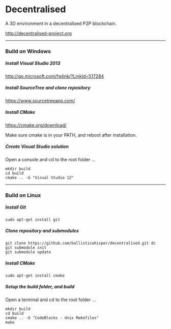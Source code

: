 # Decentralised
A 3D environment in a decentralised P2P blockchain.

http://decentralised-project.org

----

### Build on Windows

##### Install Visual Studio 2013

http://go.microsoft.com/fwlink/?LinkId=517284

##### Install SourceTree and clone repository

https://www.sourcetreeapp.com/

##### Install CMake

https://cmake.org/download/

Make sure cmake is in your PATH, and reboot after installation.

##### Create Visual Studio solution

Open a console and cd to the root folder ...

```
mkdir build
cd build
cmake .. -G "Visual Studio 12"
```

----

### Build on Linux

##### Install Git

```
sudo apt-get install git
```

##### Clone repository and submodules

```
git clone https://github.com/ballisticwhisper/decentralised.git dc
git submodule init
git submodule update
```

##### Install CMake

```
sudo apt-get install cmake
```

##### Setup the build folder, and build

Open a terminal and cd to the root folder ...

```
mkdir build
cd build
cmake .. -G "CodeBlocks - Unix Makefiles"
make
```
